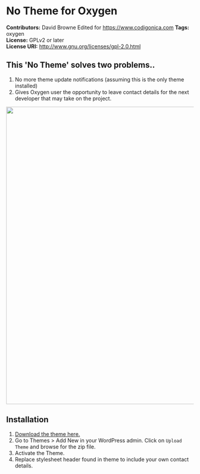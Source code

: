 # No Theme for Oxygen
**Contributors:** David Browne
Edited for https://www.codigonica.com
**Tags:** oxygen  
**License:** GPLv2 or later  
**License URI:** http://www.gnu.org/licenses/gpl-2.0.html

## This 'No Theme' solves two problems..

1. No more theme update notifications (assuming this is the only theme installed)
2. Gives Oxygen user the opportunity to leave contact details for the next developer that may take on the project. 

<img width=800 src="https://user-images.githubusercontent.com/43051571/52896497-04f33980-321d-11e9-9002-da0467284ae2.png">

## Installation ##

1. [Download the theme here.](https://github.com/wplit/no-theme/archive/master.zip)
2. Go to Themes > Add New in your WordPress admin. Click on `Upload Theme` and browse for the zip file.
3. Activate the Theme.
4. Replace stylesheet header found in theme to include your own contact details.
